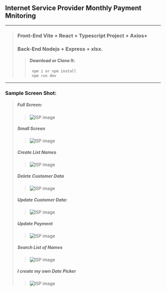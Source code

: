 ## Internet Service Provider Monthly Payment Mnitoring

---

> ### Front-End Vite + React + Typescript Project + Axios+
>
> ### Back-End Nodejs + Express + xlsx.
>
> > #### Download or Clone It:
> >
> > ```bash
> >  npm i or npm install
> >  npm run dev
> > ```

---

### Sample Screen Shot:

> ##### Full Screen:
>
> > ![ISP image](client/public/SS-1.png)
>
> ##### Small Screen
>
> > ![ISP image](client/public/SS-2.png)
>
> ##### Create List Names
>
> > ![ISP image](client/public/SS-3.png)
>
> ##### Delete Customer Data
>
> > ![ISP image](client/public/SS-4.png)
>
> ##### Update Customer Data:
>
> > ![ISP image](client/public/SS-5.png)
>
> ##### Update Payment
>
> > ![ISP image](client/public/SS-6.png)
>
> ##### Search List of Names
>
> > ![ISP image](client/public/SS-7.png)
>
> ##### I create my own Date Picker
>
> > ![ISP image](client/public/SS-8.png)
